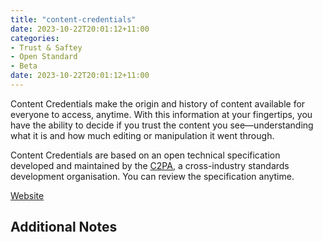 ```yaml
---
title: "content-credentials"
date: 2023-10-22T20:01:12+11:00
categories:
- Trust & Saftey
- Open Standard
- Beta
date: 2023-10-22T20:01:12+11:00
---
```


Content Credentials make the origin and history of content available for everyone to access, anytime. With this information at your fingertips, you have the ability to decide if you trust the content you see—understanding what it is and how much editing or manipulation it went through.

Content Credentials are based on an open technical specification developed and maintained by the [C2PA](https://c2pa.org/), a cross-industry standards development organisation. You can review the specification anytime.

[Website](https://contentcredentials.org/)

**Additional Notes**
- 

